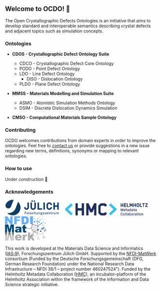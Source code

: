 ## Welcome to OCDO! :wave:

The Open Crystallographic Defects Ontologies is an initiative that aims to develop standard and interoperable semantics describing crystal defects and adjacent topics such as simulation concepts.

### Ontologies

* **CDOS - Crystallographic Defect Ontology Suite** 
  * CDCO - Crystallographic Defect Core Ontology
  * PODO - Point Defect Ontology
  * LDO - Line Defect Ontology
    * DISO - Dislocation Ontology
  * PLDO - Plane Defect Ontology 

* **MMSS - Materials Modelling and Simulation Suite**
  * ASMO - Atomistic Simulation Methods Ontology
  * DSIM - Discrete Dislocation Dynamics Simulation
    
* **CMSO -  Computational Materials Sample Ontology**

### Contributing

OCDO welcomes contributions from domain experts in order to improve the ontologies. 
Feel free to [contact us](mailto:a.azocar.guzman@fz-juelich.de) or provide suggestions in a new issue regarding new terms, definitions, synonyms or mapping to relevant ontologies.

### How to use

Under construction :construction:

### Acknowledgements
<img src="https://github.com/OCDO/.github/blob/main/profile/Logo_FZJ.jpg" height="52"> &nbsp;&nbsp;&nbsp; <img src="https://github.com/OCDO/.github/blob/main/profile/HMC_Logo_M.png" height="40"> &nbsp;&nbsp;&nbsp; <img  
src="https://github.com/OCDO/.github/blob/main/profile/Logo_NFDI-MatWerk.png" height="80">

This work is developed at the Materials Data Science and Informatics ([IAS‑9](https://www.fz-juelich.de/de/ias/ias-9)), Forschungszentrum Jülich GmbH.
Supported by the [NFDI-MatWerk](https://nfdi-matwerk.de) consortium (Funded by the Deutsche Forschungsgemeinschaft (DFG, German Research Foundation) under the National Research Data Infrastructure – NFDI 38/1 – project number 460247524"). 
Funded by the Helmholtz Metadata Collaboration ([HMC](https://helmholtz-metadaten.de/en)), an incubator-platform of the Helmholtz Association within the framework of the Information and Data Science strategic initiative.
